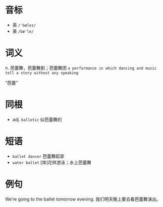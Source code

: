 # 音标

- 英 `/'bæleɪ/`
- 美 `/bæ'le/`

# 词义

n. 芭蕾舞，芭蕾舞剧；芭蕾舞团
`a performance in which dancing and music tell a story without any speaking`



“芭蕾”

# 同根

- adj. `balletic` 似芭蕾舞的

# 短语

- `ballet dancer` 芭蕾舞蹈家
- `water ballet` [体]花样游泳；水上芭蕾舞

# 例句

We’re going to the ballet tomorrow evening.
我们明天晚上要去看芭蕾舞演出。


